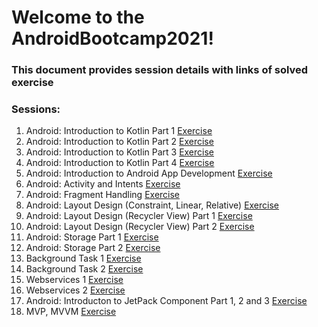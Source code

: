 # Welcome to the AndroidBootcamp2021!

### This document provides session details with links of solved exercise

### Sessions:

1. Android: Introduction to Kotlin Part 1 [Exercise](https://github.com/shubham-ttn/AndroidBootcamp2021/tree/Qsns17FEB2021)
2. Android: Introduction to Kotlin Part 2 [Exercise](https://github.com/shubham-ttn/AndroidBootcamp2021/tree/Qsns18FEB2021)
3. Android: Introduction to Kotlin Part 3 [Exercise](https://github.com/shubham-ttn/AndroidBootcamp2021/tree/Qsns22FEB2021)
4. Android: Introduction to Kotlin Part 4 [Exercise](https://github.com/shubham-ttn/AndroidBootcamp2021/tree/Qsns23FEB2021)
5. Android: Introduction to Android App Development [Exercise](https://github.com/shubham-ttn/AndroidBootcamp2021/tree/Qsns25FEB2021)
6. Android: Activity and Intents [Exercise](https://github.com/shubham-ttn/AndroidBootcamp2021/tree/Qsns26FEB2021)
7. Android: Fragment Handling [Exercise](https://github.com/shubham-ttn/AndroidBootcamp2021/tree/Qsns01032021)
8. Android: Layout Design (Constraint, Linear, Relative) [Exercise](https://github.com/shubham-ttn/AndroidBootcamp2021/tree/Qsns02032021)
9. Android: Layout Design (Recycler View) Part 1 [Exercise](https://github.com/shubham-ttn/AndroidBootcamp2021/tree/Qsns03032021)
10. Android: Layout Design (Recycler View) Part 2 [Exercise](https://github.com/shubham-ttn/AndroidBootcamp2021/tree/Qsns04032021)
11. Android: Storage Part 1 [Exercise](https://github.com/shubham-ttn/AndroidBootcamp2021/tree/Qsns08032021)
12. Android: Storage Part 2 [Exercise](https://github.com/shubham-ttn/AndroidBootcamp2021/tree/Qsns09032021)
13. Background Task 1 [Exercise](https://github.com/shubham-ttn/AndroidBootcamp2021/tree/Qsns11032021)
14. Background Task 2 [Exercise](https://github.com/shubham-ttn/AndroidBootcamp2021/tree/Qsns12032021)
15. Webservices 1 [Exercise](https://github.com/shubham-ttn/AndroidBootcamp2021/tree/Qsns16032021)
16. Webservices 2 [Exercise](https://github.com/shubham-ttn/AndroidBootcamp2021/tree/Qsns17032021)
17. Android: Introducton to JetPack Component Part 1, 2 and 3 [Exercise](https://github.com/shubham-ttn/AndroidBootcamp2021/tree/Qsns23032021)
18. MVP, MVVM [Exercise](https://github.com/shubham-ttn/AndroidBootcamp2021/tree/Qsns25032021)




